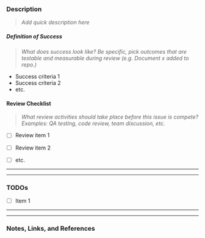 ### Description
> *Add quick description here*


##### Definition of Success
> *What does success look like? Be specific, pick outcomes that are testable and measurable during review (e.g. Document x added to repo.)*  

- Success criteria 1
- Success criteria 2
- etc.


#### Review Checklist
> *What review activities should take place before this issue is compete? Examples: QA testing, code review, team discussion, etc.*  

- [ ] Review item 1
- [ ] Review item 2
- [ ] etc.


-----
----- 

### TODOs

- [ ] Item 1


-----
----- 

### Notes, Links, and References



